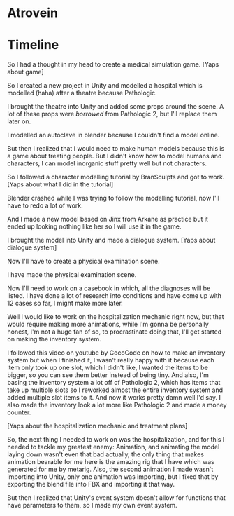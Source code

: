 # Atrovein

# Timeline

So I had a thought in my head to create a medical simulation game. [Yaps about game]

So I created a new project in Unity and modelled a hospital which is modelled (haha) after a theatre
because Pathologic.

I brought the theatre into Unity and added some props around the scene. A lot of these props were *borrowed*
from Pathologic 2, but I'll replace them later on.

I modelled an autoclave in blender because I couldn't find a model online.

But then I realized that I would need to make human models because this is a game about treating people.
But I didn't know how to model humans and characters, I can model inorganic stuff pretty well but not characters.

So I followed a character modelling tutorial by BranSculpts and got to work. [Yaps about what I did in the tutorial]

Blender crashed while I was trying to follow the modelling tutorial, now I'll have to redo a lot of work.

And I made a new model based on Jinx from Arkane as practice but it ended up looking nothing like her so I will 
use it in the game.

I brought the model into Unity and made a dialogue system. [Yaps about dialogue system]

Now I'll have to create a physical examination scene.

I have made the physical examination scene.

Now I'll need to work on a casebook in which, all the diagnoses will be listed.
I have done a lot of research into conditions and have come up with 12 cases so far, I might make more later.

Well I would like to work on the hospitalization mechanic right now, but that would require making more animations,
while I'm gonna be personally honest, I'm not a huge fan of so, to procrastinate doing that, I'll get started on 
making the inventory system.

I followed this video on youtube by CocoCode on how to make an inventory system but when I finished it, I wasn't 
really happy with it because each item only took up one slot, which I didn't like, I wanted the items to be bigger,
so you can see them better instead of being tiny. And also, I'm basing the inventory system a lot off of Pathologic 2,
which has items that take up multiple slots so I reworked almost the entire inventory system and added multiple slot 
items to it. And now it works pretty damn well I'd say.
I also made the inventory look a lot more like Pathologic 2 and made a money counter.

[Yaps about the hospitalization mechanic and treatment plans]

So, the next thing I needed to work on was the hospitalization, and for this I needed to tackle my greatest enemy:
Animation, and animating the model laying down wasn't even that bad actually, the only thing that makes animation bearable
for me here is the amazing rig that I have which was generated for me by metarig. Also, the second animation I made wasn't 
importing into Unity, only one animation was importing, but I fixed that by exporting the blend file into FBX and importing 
it that way.

But then I realized that Unity's event system doesn't allow for functions that have parameters to them, so I made my own 
event system.
